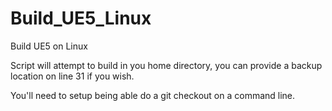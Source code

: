# Build_UE5_Linux
Build UE5 on Linux

Script will attempt to build in you home directory, you can provide a backup location on line 31 if you wish.

You'll need to setup being able do a git checkout on a command line.  

